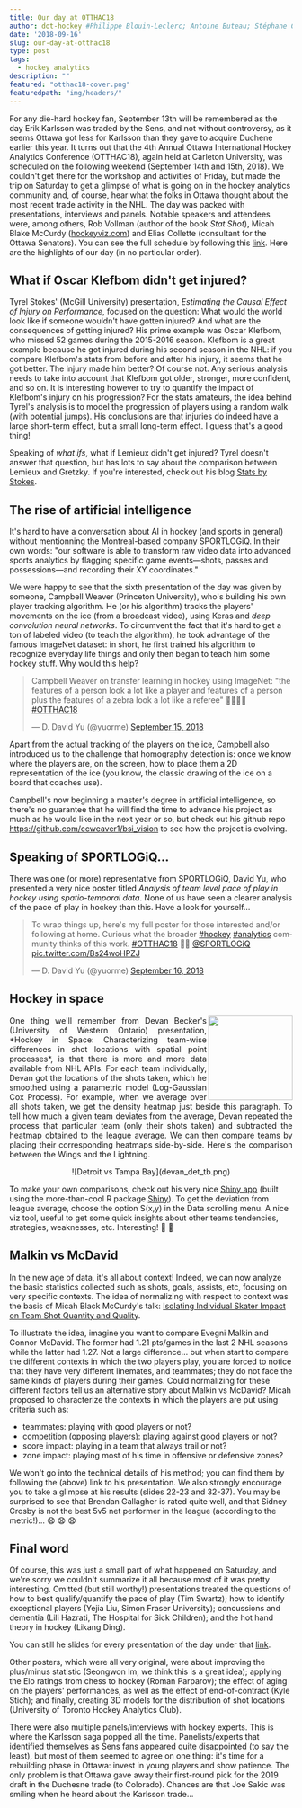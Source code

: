 ```yaml
---
title: Our day at OTTHAC18
author: dot-hockey #Philippe Blouin-Leclerc; Antoine Buteau; Stéphane Caron; Samuel Perreault
date: '2018-09-16'
slug: our-day-at-otthac18
type: post
tags:
  - hockey analytics
description: ""
featured: "otthac18-cover.png"
featuredpath: "img/headers/"
---
```


For any die-hard hockey fan, September 13th will be remembered as the day Erik Karlsson was traded by the Sens, and not without controversy, as it seems Ottawa got less for Karlsson than they gave to acquire Duchene earlier this year. It turns out that the 4th Annual Ottawa International Hockey Analytics Conference (OTTHAC18), again held at Carleton University, was scheduled on the following weekend (September 14th and 15th, 2018). We couldn't get there for the workshop and activities of Friday, but made the trip on Saturday to get a glimpse of what is going on in the hockey analytics community and, of course, hear what the folks in Ottawa thought about the most recent trade activity in the NHL. The day was packed with presentations, interviews and panels. Notable speakers and attendees were, among others, Rob Vollman (author of the book *Stat Shot*), Micah Blake McCurdy ([hockeyviz.com](hockeyviz.com)) and Elias Collette (consultant for the Ottawa Senators). You can see the full schedule by following this [link](http://statsportsconsulting.com/main/wp-content/uploads/OTTHAC18Schedule_0907.pdf). Here are the highlights of our day (in no particular order).


## What if Oscar Klefbom didn't get injured?

Tyrel Stokes' (McGill University) presentation, *Estimating the Causal Effect of Injury on Performance*, focused on the question: What would the world look like if someone wouldn't have gotten injured? And what are the consequences of getting injured? His prime example was Oscar Klefbom, who missed 52 games during the 2015-2016 season. Klefbom is a great example because he got injured during his second season in the NHL: if you compare Klefbom's stats from before and after his injury, it seems that he got better. The injury made him better? Of course not. Any serious analysis needs to take into account that Klefbom got older, stronger, more confident, and so on. It is interesting however to try to quantify the impact of Klefbom's injury on his progression? For the stats amateurs, the idea behind Tyrel's analysis is to model the progression of players using a random walk (with potential jumps). His conclusions are that injuries do indeed have a large short-term effect, but a small long-term effect. I guess that's a good thing!

Speaking of *what ifs*, what if Lemieux didn't get injured? Tyrel doesn't answer that question, but has lots to say about the comparison between Lemieux and Gretzky. If you're interested, check out his blog [Stats by Stokes](https://statsbystokes.wordpress.com).


## The rise of artificial intelligence

It's hard to have a conversation about AI in hockey (and sports in general) without mentionning the Montreal-based company SPORTLOGiQ. In their own words: "our software is able to transform raw video data into advanced sports analytics by flagging specific game events—shots, passes and possessions—and recording their XY coordinates."

We were happy to see that the sixth presentation of the day was given by someone, Campbell Weaver (Princeton University), who's building his own player tracking algorithm. He (or his algorithm) tracks the players' movements on the ice (from a broadcast video), using Keras and *deep convolution neural networks*. To circumvent the fact that it's hard to get a ton of labeled video (to teach the algorithm), he took advantage of the famous ImageNet dataset: in short, he first trained his algorithm to recognize everyday life things and only then began to teach him some hockey stuff. Why would this help?

<blockquote class="twitter-tweet" data-lang="en"><p lang="en" dir="ltr">Campbell Weaver on transfer learning in hockey using ImageNet: &quot;the features of a person look a lot like a player and features of a person plus the features of a zebra look a lot like a referee&quot; 🤣🏒🥅🦓 <a href="https://twitter.com/hashtag/OTTHAC18?src=hash&amp;ref_src=twsrc%5Etfw">#OTTHAC18</a></p>&mdash; D. David Yu (@yuorme) <a href="https://twitter.com/yuorme/status/1040992518232403968?ref_src=twsrc%5Etfw">September 15, 2018</a></blockquote>
<script async src="https://platform.twitter.com/widgets.js" charset="utf-8"></script>

Apart from the actual tracking of the players on the ice, Campbell also introduced us to the challenge that homography detection is: once we know where the players are, on the screen, how to place them a 2D representation of the ice (you know, the classic drawing of the ice on a board that coaches use).

Campbell's now beginning a master's degree in artificial intelligence, so there's no guarantee that he will find the time to advance his project as much as he would like in the next year or so, but check out his github repo https://github.com/ccweaver1/bsi_vision to see how the project is evolving.



## Speaking of SPORTLOGiQ...

There was one (or more) representative from SPORTLOGiQ, David Yu, who presented a very nice poster titled *Analysis of team level pace of play in hockey using spatio-temporal data*. None of us have seen a clearer analysis of the pace of play in hockey than this. Have a look for yourself...

<blockquote class="twitter-tweet" data-lang="en"><p lang="en" dir="ltr">To wrap things up, here&#39;s my full poster for those interested and/or following at home. Curious what the broader <a href="https://twitter.com/hashtag/hockey?src=hash&amp;ref_src=twsrc%5Etfw">#hockey</a> <a href="https://twitter.com/hashtag/analytics?src=hash&amp;ref_src=twsrc%5Etfw">#analytics</a> community thinks of this work. <a href="https://twitter.com/hashtag/OTTHAC18?src=hash&amp;ref_src=twsrc%5Etfw">#OTTHAC18</a> 🏒🥅 <a href="https://twitter.com/SPORTLOGiQ?ref_src=twsrc%5Etfw">@SPORTLOGiQ</a> <a href="https://t.co/Bs24woHPZJ">pic.twitter.com/Bs24woHPZJ</a></p>&mdash; D. David Yu (@yuorme) <a href="https://twitter.com/yuorme/status/1041381948344557568?ref_src=twsrc%5Etfw">September 16, 2018</a></blockquote>
<script async src="https://platform.twitter.com/widgets.js" charset="utf-8"></script>


## Hockey in space

<p style='text-align: justify;'>
<img src="devan_league_average.png" width="150" align="right">One thing we'll remember from Devan Becker's (University of Western Ontario) presentation, *Hockey in Space: Characterizing team-wise differences in shot locations with spatial point processes*, is that there is more and more data available from NHL APIs. For each team individually, Devan got the locations of the shots taken, which he smoothed using a parametric model (Log-Gaussian Cox Process). For example, when we average over all shots taken, we get the density heatmap just beside this paragraph. To tell how much a given team deviates from the average, Devan repeated the process that particular team (only their shots taken) and subtracted the heatmap obtained to the league average. We can then compare teams by placing their corresponding heatmaps side-by-side. Here's the comparison between the Wings and the Lightning.
</p>
<center>
![Detroit vs Tampa Bay](devan_det_tb.png)
</center>

To make your own comparisons, check out his very nice [Shiny app](https://dbecker.shinyapps.io/LGCP_Results/) (built using the more-than-cool R package [Shiny](https://shiny.rstudio.com/)). To get the deviation from league average, choose the option S(x,y) in the Data scrolling menu. A nice viz tool, useful to get some quick insights about other teams tendencies, strategies, weaknesses, etc. Interesting! :clap: :clap:


## Malkin vs McDavid

In the new age of data, it's all about context! Indeed, we can now analyze the basic statistics collected such as shots, goals, assists, etc, focusing on very specific contexts. The idea of normalizing with respect to context was the basis of Micah Black McCurdy's talk: [Isolating Individual Skater Impact on Team Shot Quantity and Quality](http://hockeyviz.com/static/pdf/otthac18.pdf).

To illustrate the idea, imagine you want to compare Evegni Malkin and Connor McDavid. The former had 1.21 pts/games in the last 2 NHL seasons while the latter had 1.27. Not a large difference... but when start to compare the different contexts in which the two players play, you are forced to notice that they have very different linemates, and teammates; they do not face the same kinds of players during their games. Could normalizing for these different factors tell us an alternative story about Malkin vs McDavid? Micah proposed to characterize the contexts in which the players are put using criteria such as:

- teammates: playing with good players or not?
- competition (opposing players): playing against good players or not?
- score impact: playing in a team that always trail or not?
- zone impact: playing most of his time in offensive or defensive zones?

We won't go into the technical details of his method; you can find them by following the (above) link to his presentation. We also strongly encourage you to take a glimpse at his results (slides 22-23 and 32-37). You may be surprised to see that Brendan Gallagher is rated quite well, and that Sidney Crosby is not the best 5v5 net performer in the league (according to the metric!)... :anguished: :anguished: :anguished: 


## Final word

Of course, this was just a small part of what happened on Saturday, and we're sorry we couldn't summarize it all because most of it was pretty interesting. Omitted (but still worthy!) presentations treated the questions of how to best qualify/quantify the pace of play (Tim Swartz); how to identify exceptional players (Yejia Liu, Simon Fraser University); concussions and dementia (Lili Hazrati, The Hospital for Sick Children); and the hot hand theory in hockey (Likang Ding). 

You can still he slides for every presentation of the day under that [link](http://statsportsconsulting.com/otthac18/).

Other posters, which were all very original, were about improving the plus/minus statistic (Seongwon Im, we think this is a great idea); applying the Elo ratings from chess to hockey (Roman Parparov); the effect of aging on the players' performances, as well as the effect of end-of-contract (Kyle Stich); and finally, creating 3D models for the distribution of shot locations (University of Toronto Hockey Analytics Club).

There were also multiple panels/interviews with hockey experts. This is where the Karlsson saga popped all the time. Panelists/experts that identified themselves as Sens fans appeared quite disappointed (to say the least), but most of them seemed to agree on one thing: it's time for a rebuilding phase in Ottawa: invest in young players and show patience. The only problem is that Ottawa gave away their first-round pick for the 2019 draft in the Duchesne trade (to Colorado). Chances are that Joe Sakic was smiling when he heard about the Karlsson trade...



